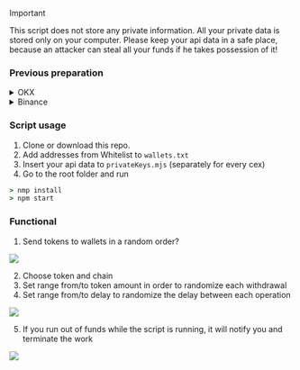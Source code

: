 > [!IMPORTANT]
> This script does not store any private information. All your private data is stored only on your computer. Please keep your api data in a safe place, because an attacker can steal all your funds if he takes possession of it!

### Previous preparation
<details>
<summary>OKX</summary>
 
1. Install [node.js](https://nodejs.org/en/download) if it is not already installed.

   To check that `node.js` is installed, write the command in the cmd
```ruby
> node -v
v18.13.0
```
2. Create [okx api](https://www.okx.com/ua/account/my-api) with the ability to withdraw funds and save your `apikey`, `secretKey` and `password` in a safe place.
<p align="left">
 <img src="https://github.com/iskariott/cexWithdraw/assets/97576455/fc84b72d-f901-4d9a-baf9-271e2fa350d7" >
</p>

3. Add crypto addresses which you want to use in script to Whitelist and mark up "Save as verified address to skip future verification"
<p align="left">
 <img src="https://github.com/iskariott/cexWithdraw/assets/97576455/51f24330-c403-4124-af2b-8a1f9ed138b3">
</p>

</details>

<details>
<summary>Binance</summary>
 
1. Install [node.js](https://nodejs.org/en/download) if it is not already installed.

   To check that `node.js` is installed, write the command in the cmd
```ruby
> node -v
v18.13.0
```
2. Create [binance api](https://www.binance.com/uk-UA/my/settings/api-management) with the ability to withdraw funds and save your `apikey` and `secretKey` in a safe place.
<p align="left">
 <img src="https://github.com/iskariott/cexWithdraw/assets/97576455/0b947951-4316-43a5-9eac-335007aaed85" >
</p>

</details>

### Script usage

1. Clone or download this repo.
2. Add addresses from Whitelist to `wallets.txt`
3. Insert your api data to `privateKeys.mjs` (separately for every cex)
4. Go to the root folder and run
```ruby
> nmp install
> npm start
```

### Functional

1. Send tokens to wallets in a random order?
<p align="left">
 <img src="https://github.com/iskariott/cexWithdraw/assets/97576455/734ec9ac-ea2f-44a8-989e-d3e3eef03bd1" >
</p>

2. Choose token and chain
3. Set range from/to token amount in order to randomize each withdrawal
4. Set range from/to delay to randomize the delay between each operation
<p align="left">
 <img src="https://github.com/iskariott/cexWithdraw/assets/97576455/d2af0624-21a5-4ce4-9610-82929fcb3111" >
</p>

5. If you run out of funds while the script is running, it will notify you and terminate the work
<p align="left">
 <img src="https://github.com/iskariott/cexWithdraw/assets/97576455/744ed2cb-622d-4e3f-b44e-81e4f569004d" >
</p>
